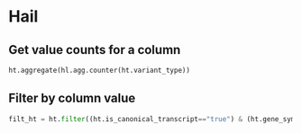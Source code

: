 # Hail

## Get value counts for a column

```py
ht.aggregate(hl.agg.counter(ht.variant_type))
```

## Filter by column value

```py
filt_ht = ht.filter((ht.is_canonical_transcript=="true") & (ht.gene_symbol=="BRCA2"))
```
